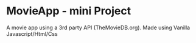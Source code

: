 # MovieApp - mini Project
A movie app using a 3rd party API (TheMovieDB.org). Made using Vanilla Javascript/Html/Css
